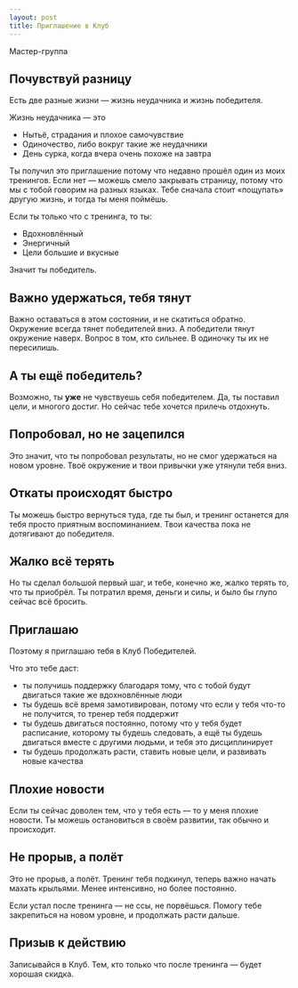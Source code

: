 ```yaml
---
layout: post
title: Приглашение в Клуб
---
```


Мастер-группа

## Почувствуй разницу

Есть две разные жизни — жизнь неудачника и жизнь победителя.

Жизнь неудачника — это

- Нытьё, страдания и плохое самочувствие
- Одиночество, либо вокруг такие же неудачники
- День сурка, когда вчера очень похоже на завтра

Ты получил это приглашение потому что недавно прошёл один из моих тренингов. Если нет — можешь смело закрывать страницу, потому что мы с тобой говорим на разных языках. Тебе сначала стоит «пощупать» другую жизнь, и тогда ты меня поймёшь.

Если ты только что с тренинга, то ты:

- Вдохновлённый
- Энергичный
- Цели большие и вкусные

Значит ты победитель.

## Важно удержаться, тебя тянут

Важно оставаться в этом состоянии, и не скатиться обратно. Окружение всегда тянет победителей вниз. А победители тянут окружение наверх. Вопрос в том, кто сильнее. В одиночку ты их не пересилишь.

## А ты ещё победитель?

Возможно, ты **уже** не чувствуешь себя победителем. Да, ты поставил цели, и многого достиг. Но сейчас тебе хочется прилечь отдохнуть.

## Попробовал, но не зацепился

Это значит, что ты попробовал результаты, но не смог удержаться на новом уровне. Твоё окружение и твои привычки уже утянули тебя вниз.

## Откаты происходят быстро

Ты можешь быстро вернуться туда, где ты был, и тренинг останется для тебя просто приятным воспоминанием. Твои качества пока не дотягивают до победителя.

## Жалко всё терять

Но ты сделал большой первый шаг, и тебе, конечно же, жалко терять то, что ты приобрёл. Ты потратил время, деньги и силы, и было бы глупо сейчас всё бросить.

## Приглашаю

Поэтому я приглашаю тебя в Клуб Победителей.

Что это тебе даст:

- ты получишь поддержку благодаря тому, что с тобой будут двигаться такие же вдохновлённые люди
- ты будешь всё время замотивирован, потому что если у тебя что-то не получится, то тренер тебя поддержит
- ты будешь двигаться постоянно, потому что у тебя будет расписание, которому ты будешь следовать, а ещё ты будешь двигаться вместе с другими людьми, и тебя это дисциплинирует
- ты будешь продолжать расти, ставить новые цели, и развивать новые качества

## Плохие новости

Если ты сейчас доволен тем, что у тебя есть — то у меня плохие новости. Ты можешь остановиться в своём развитии, так обычно и происходит.

## Не прорыв, а полёт

Это не прорыв, а полёт. Тренинг тебя подкинул, теперь важно начать махать крыльями. Менее интенсивно, но более постоянно.

Если устал после тренинга — не ссы, не порвёшься. Помогу тебе закрепиться на новом уровне, и продолжать расти дальше.

## Призыв к действию

Записывайся в Клуб. Тем, кто только что после тренинга — будет хорошая скидка.
